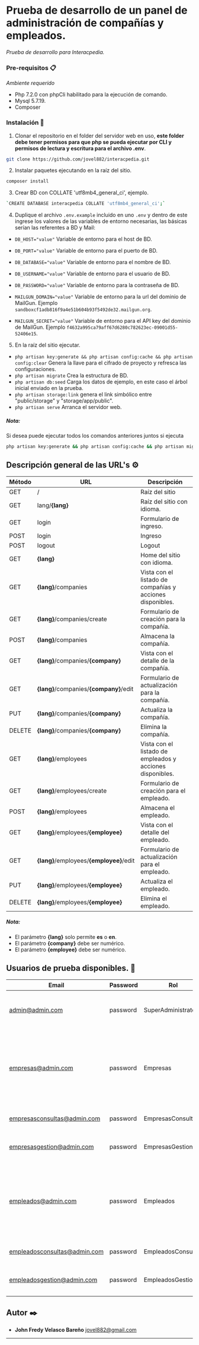 # Prueba de desarrollo de un panel de administración de compañías y empleados.

_Prueba de desarrollo para Interacpedia._


### Pre-requisitos 📋

_Ambiente requerido_

- Php 7.2.0 con phpCli habilitado para la ejecución de comando.
- Mysql 5.7.19.
- Composer 

### Instalación 🔧

1. Clonar el repositorio en el folder del servidor web en uso, **este folder debe tener permisos para que php se pueda ejecutar por CLI y permisos de lectura y escritura para el archivo .env**.

```sh 
git clone https://github.com/jovel882/interacpedia.git 
```

2. Instalar paquetes ejecutando en la raíz del sitio.

```sh 
composer install
```
3. Crear BD con COLLATE 'utf8mb4_general_ci', ejemplo.

```sh 
`CREATE DATABASE interacpedia COLLATE 'utf8mb4_general_ci';`
```

4. Duplique el archivo `.env.example` incluido en uno `.env` y dentro de este ingrese los valores de las variables de entorno necesarias, las básicas serían las referentes a BD y Mail:
- `DB_HOST="value"` Variable de entorno para el host de BD.
- `DB_PORT="value"` Variable de entorno para el puerto de BD.
- `DB_DATABASE="value"` Variable de entorno para el nombre de BD.
- `DB_USERNAME="value"` Variable de entorno para el usuario de BD.
- `DB_PASSWORD="value"` Variable de entorno para la contraseña de BD.
 

- `MAILGUN_DOMAIN="value"` Variable de entorno para la url del dominio de MailGun. Ejemplo `sandboxcf1adb816f9a4e51b604b93f5492de32.mailgun.org`.
- `MAILGUN_SECRET="value"` Variable de entorno para el API key del dominio de MailGun. Ejemplo `f4632a995ca79aff67d6280c782623ec-09001d55-52406e15`.
5. En la raíz del sitio ejecutar.
- `php artisan key:generate && php artisan config:cache && php artisan config:clear` Genera la llave para el cifrado de proyecto y refresca las configuraciones.
- `php artisan migrate` Crea la estructura de BD. 
- `php artisan db:seed` Carga los datos de ejemplo, en este caso el árbol inicial enviado en la prueba.
- `php artisan storage:link` genera el link simbólico entre "public/storage" y "storage/app/public".
- `php artisan serve` Arranca el servidor web.

##### Nota: 
Si desea puede ejecutar todos los comandos anteriores juntos si ejecuta 
```sh
php artisan key:generate && php artisan config:cache && php artisan migrate && php artisan db:seed && php artisan storage:link && php artisan serve
```
## Descripción general de las URL's ⚙️

Método|URL|Descripción
 ------ | ------ | ------ 
 GET| /                                |Raíz del sitio
 GET| lang/__{lang}__                      |Raíz del sitio con idioma. 
 GET| login                            |Formulario de ingreso.
 POST      | login                            |Ingreso
 POST      | logout                           |Logout
 GET| __{lang}__                           |Home del sitio con idioma.
 GET| __{lang}__/companies                 |Vista con el listado de compañías y acciones disponibles.
 GET| __{lang}__/companies/create          |Formulario de creación para la compañía.
 POST      | __{lang}__/companies                 |Almacena la compañía.
 GET| __{lang}__/companies/__{company}__       |Vista con el detalle de la compañía.
 GET| __{lang}__/companies/__{company}__/edit  |Formulario de actualización para la compañía.
 PUT| __{lang}__/companies/__{company}__       |Actualiza la compañía.
 DELETE    | __{lang}__/companies/__{company}__       |Elimina la compañía.
 GET| __{lang}__/employees                 |Vista con el listado de empleados y acciones disponibles.
 GET| __{lang}__/employees/create          |Formulario de creación para el empleado.
 POST      | __{lang}__/employees                 |Almacena el empleado.
 GET| __{lang}__/employees/__{employee}__      |Vista con el detalle del empleado.
 GET| __{lang}__/employees/__{employee}__/edit |Formulario de actualización para el empleado.
 PUT| __{lang}__/employees/__{employee}__      |Actualiza el empleado.
 DELETE    | __{lang}__/employees/__{employee}__      |Elimina el empleado.

##### Nota: 
- El parámetro __{lang}__ solo permite __es__ o __en__.
- El parámetro __{company}__ debe ser numérico.
- El parámetro __{employee}__ debe ser numérico.

## Usuarios de prueba disponibles. 🔑

Email|Password|Rol|Permisos
 ------ | ------ | ------ | ------ 
admin@admin.com|password|SuperAdministrator|Puede realizar todas las acciones disponibles.
empresas@admin.com|password|Empresas|Solo puede realizar todas las acciones disponibles para las empresas (Crear, Editar, Ver y Eliminar).
empresasconsultas@admin.com|password|EmpresasConsultas|Solo puede ver las empresas.
empresasgestion@admin.com|password|EmpresasGestion|Solo puede crear y editar las empresas.
empleados@admin.com|password|Empleados|Solo puede realizar todas las acciones disponibles para los empleados (Crear, Editar, Ver y Eliminar).
empleadosconsultas@admin.com|password|EmpleadosConsultas|Solo puede ver los empleados.
empleadosgestion@admin.com|password|EmpleadosGestion|Solo puede crear y editar los empleados.

## Autor ✒️ 

* **John Fredy Velasco Bareño** [jovel882@gmail.com](mailto:jovel882@gmail.com)


------------------------